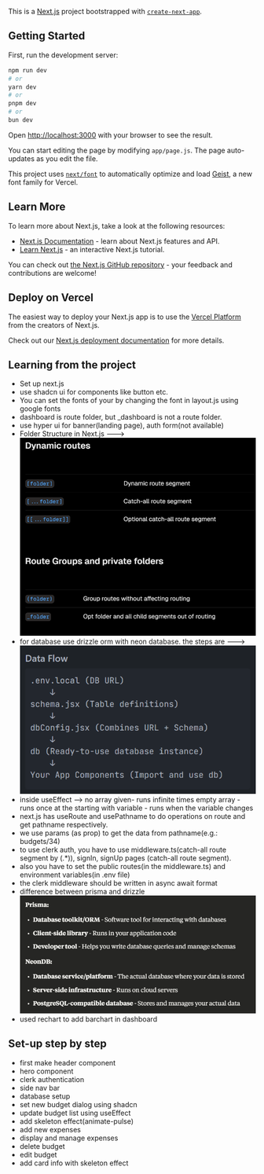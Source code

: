 This is a [Next.js](https://nextjs.org) project bootstrapped with [`create-next-app`](https://github.com/vercel/next.js/tree/canary/packages/create-next-app).

## Getting Started

First, run the development server:

```bash
npm run dev
# or
yarn dev
# or
pnpm dev
# or
bun dev
```

Open [http://localhost:3000](http://localhost:3000) with your browser to see the result.

You can start editing the page by modifying `app/page.js`. The page auto-updates as you edit the file.

This project uses [`next/font`](https://nextjs.org/docs/app/building-your-application/optimizing/fonts) to automatically optimize and load [Geist](https://vercel.com/font), a new font family for Vercel.

## Learn More

To learn more about Next.js, take a look at the following resources:

- [Next.js Documentation](https://nextjs.org/docs) - learn about Next.js features and API.
- [Learn Next.js](https://nextjs.org/learn) - an interactive Next.js tutorial.

You can check out [the Next.js GitHub repository](https://github.com/vercel/next.js) - your feedback and contributions are welcome!

## Deploy on Vercel

The easiest way to deploy your Next.js app is to use the [Vercel Platform](https://vercel.com/new?utm_medium=default-template&filter=next.js&utm_source=create-next-app&utm_campaign=create-next-app-readme) from the creators of Next.js.

Check out our [Next.js deployment documentation](https://nextjs.org/docs/app/building-your-application/deploying) for more details.


## Learning from the project

- Set up next.js
- use shadcn ui for components like button etc.
- You can set the fonts of your by changing the font in layout.js using google fonts
- dashboard is route folder, but _dashboard is not a route folder.
- use hyper ui for banner(landing page), auth form(not available)
- Folder Structure in Next.js ---> 
    ![Folder Structure](image.png)
- for database use drizzle orm with neon database. the steps are ---> 
    ![alt text](image-1.png)
- inside useEffect --> no array given- runs infinite times
                        empty array -  runs once at the starting
                        with variable - runs when the variable changes
- next.js has useRoute and usePathname to do operations on route and get pathname respectively.
- we use params (as prop) to get the data from pathname(e.g.: budgets/34)
- to use clerk auth, you have to use middleware.ts(catch-all route segment by (.*)), signIn, signUp pages (catch-all route segment).
- also you have to set the public routes(in the middleware.ts) and environment variables(in .env file)
- the clerk middleware should be written in async await format
- difference between prisma and drizzle
    ![alt text](image-2.png)
- used rechart to add barchart in dashboard

## Set-up step by step

- first make header component
- hero component
- clerk authentication
- side nav bar
- database setup
- set new budget dialog using shadcn
- update budget list using useEffect
- add skeleton effect(animate-pulse)
- add new expenses
- display and manage expenses
- delete budget
- edit budget
- add card info with skeleton effect